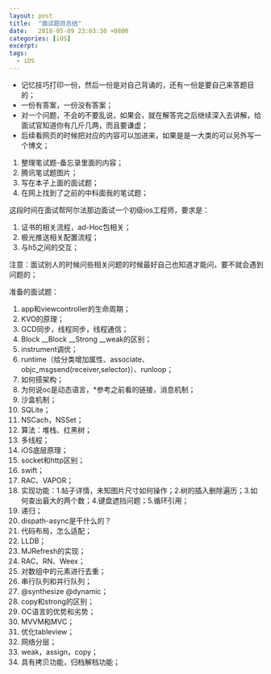 ```yaml
---
layout: post
title:  "面试题目总结"
date:   2018-05-09 23:03:30 +0800
categories: [iOS]
excerpt: 
tags:
  - iOS
---
```


- 记忆技巧打印一份，然后一份是对自己背诵的，还有一份是要自己来答题目的；
- 一份有答案，一份没有答案；
- 对一个问题，不会的不要乱说，如果会，就在解答完之后继续深入去讲解，给面试官知道你有几斤几两，而且要谦虚；
- 后续看网页的时候把对应的内容可以加进来，如果是是一大类的可以另外写一个博文；

1. 整理笔试题-备忘录里面的内容；
2. 腾讯笔试题图片；
3. 写在本子上面的面试题；
4. 在网上找到了之前的中科面我的笔试题；

这段时间在面试帮阿尔法那边面试一个初级ios工程师，要求是：
1. 证书的相关流程，ad-Hoc包相关；
2. 极光推送相关配置流程；
3. 与h5之间的交互；

注意：面试别人的时候问些相关问题的时候最好自己也知道才能问，要不就会遇到问题的；


准备的面试题：
1. app和viewcontroller的生命周期；
2. KVO的原理；
3. GCD同步，线程同步，线程通信；
4. Block  __Block  __Strong __weak的区别；
5. instrument调优；
6. runtime（给分类增加属性、associate、objc_msgsend(receiver,selector)）、runloop；
7. 如何搭架构；
8. 为何说oc是动态语言，*参考之前看的链接，消息机制；
9. 沙盒机制；
10. SQLite；
11. NSCach，NSSet；
12. 算法：堆栈、红黑树；
13. 多线程；
14. iOS底层原理；
15. socket和http区别；
16. swift；
17. RAC、VAPOR；
18. 实现功能：1.帖子详情，未知图片尺寸如何操作；2.树的插入删除遍历；3.如何查出最大的两个数；4.键盘遮挡问题；5.循环引用；
19. 递归；
20. dispath-async是干什么的？
21. 代码布局，怎么适配；
22. LLDB；
23. MJRefresh的实现；
24. RAC、RN、Weex；
25. 对数组中的元素进行去重；
26. 串行队列和并行队列；
27. @synthesize @dynamic；
28. copy和strong的区别；
29. OC语言的优势和劣势；
30. MVVM和MVC；
31. 优化tableview；
32. 网络分层；
33. weak，assign，copy；
34. 具有拷贝功能，归档解档功能；
